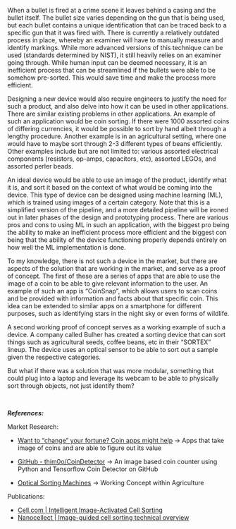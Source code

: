 When a bullet is fired at a crime scene it leaves behind a casing and the bullet itself. The bullet size varies depending on the gun that is being used, but each bullet contains a unique identification that can be traced back to a specific gun that it was fired with. There is currently a relatively outdated process in place, whereby an examiner will have to manually measure and identify markings. While more advanced versions of this technique can be used (standards determined by NIST), it still heavily relies on an examiner going through. While human input can be deemed necessary, it is an inefficient process that can be streamlined if the bullets were able to be somehow pre-sorted. This would save time and make the process more efficient. 
	
Designing a new device would also require engineers to justify the need for such a product, and also delve into how it can be used in other applications. There are similar existing problems in other applications. An example of such an application would be coin sorting. If there were 1000 assorted coins of differing currencies, it would be possible to sort by hand albeit through a lengthy procedure. Another example is in an agricultural setting, where one would have to maybe sort through 2-3 different types of beans efficiently. Other examples include but are not limited to: various assorted electrical components (resistors, op-amps, capacitors, etc), assorted LEGOs, and assorted perler beads. 

An ideal device would be able to use an image of the product, identify what it is, and sort it based on the context of what would be coming into the device. This type of device can be designed using machine learning (ML), which is trained using images of a certain category. Note that this is a simplified version of the pipeline, and a more detailed pipeline will be ironed out in later phases of the design and prototyping process. There are various pros and cons to using ML in such an application, with the biggest pro being the ability to make an inefficient process more efficient and the biggest con being that the ability of the device functioning properly depends entirely on how well the ML implementation is done. 

To my knowledge, there is not such a device in the market, but there are aspects of the solution that are working in the market, and serve as a proof of concept. The first of these are a series of apps that are able to use the image of a coin to be able to give relevant information to the user. An example of such an app is “CoinSnap”, which allows users to scan coins and be provided with information and facts about that specific coin. This idea can be extended to similar apps on a smartphone for different purposes, such as identifying stars in the night sky or even forms of wildlife. 

A second working proof of concept serves as a working example of such a device. A company called Bulher has created a sorting device that can sort things such as agricultural seeds, coffee beans, etc in their “SORTEX” lineup. The device uses an optical sensor to be able to sort out a sample given the respective categories. 

But what if there was a solution that was more modular, something that could plug into a laptop and leverage its webcam to be able to physically sort through objects, not just identify them?

<div><br></div>

**_References:_**

Market Research:

* [Want to “change” your fortune? Coin apps might help](https://www.fourstateshomepage.com/news/local/do-you-want-to-change-your-fortune-coin-apps-might-help/#:~:text=CoinFacts%20(PCGS%20mobile%20app)&text=Many%20coin%20collectors%20say%20the,coins%2C%20and%20most%20users%20agree.) &rarr; Apps that take image of coins and are able to figure out its value

* [GitHub - thim0o/CoinDetector](https://github.com/thim0o/CoinDetector) &rarr; An image based coin counter using Python and Tensorflow
Coin Detector on GitHub

* [Optical Sorting Machines](https://www.buhlergroup.com/global/en/process-technologies/Optical-Sorting.html) &rarr; Working Concept within Agriculture

Publications:

* [Cell.com |  Intelligent Image-Activated Cell Sorting](https://www.cell.com/cell/pdf/S0092-8674(18)31044-4.pdf)
* [Nanocellect | Image-guided cell sorting technical overview](https://nanocellect.com/image-guided-cell-sorting/)